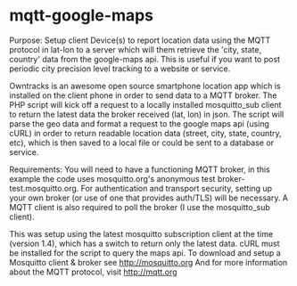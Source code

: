 # mqtt-google-maps
Purpose:  Setup client Device(s) to report location data using the MQTT protocol in lat-lon to a server which will them retrieve the 'city, state, country' data from the google-maps api.  This is useful if you want to post periodic city precision level tracking to a website or service.

Owntracks is an awesome open source smartphone location app which is installed on the client phone in order to send data to a MQTT broker.
The PHP script will kick off a request to a locally installed mosquitto_sub client to return the latest data
the broker received (lat, lon) in json.  The script will parse the geo data and format a request to the google maps api (using cURL) in order to return readable location data (street, city, state, country, etc), which is then saved to a local file or could be sent to a database or service.

Requirements:  You will need to have a functioning MQTT broker, in this example the code uses mosquitto.org's anonymous test broker- test.mosquitto.org.  For authentication and transport security, setting up your own broker (or use of one that provides auth/TLS) will be necessary.  A MQTT client is also required to poll the broker (I use the mosquitto_sub client).

This was setup using the latest mosquitto subscription client at the time (version 1.4), which has a switch to return only the latest data.  cURL must be installed for the script to query the maps api.  To download and setup a Mosquitto client & broker see http://mosquitto.org  And for more information about the MQTT protocol, visit http://mqtt.org
